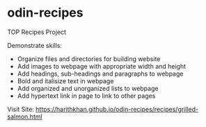 # odin-recipes
TOP Recipes Project 

Demonstrate skills: 
- Organize files and directories for building website
- Add images to webpage with appropriate width and height
- Add headings, sub-headings and paragraphs to webpage
- Bold and italisize text in webpage
- Add organized and unorganized lists to webpage
- Add hypertext link in page to link to other pages

Visit Site: https://harithkhan.github.io/odin-recipes/recipes/grilled-salmon.html 
